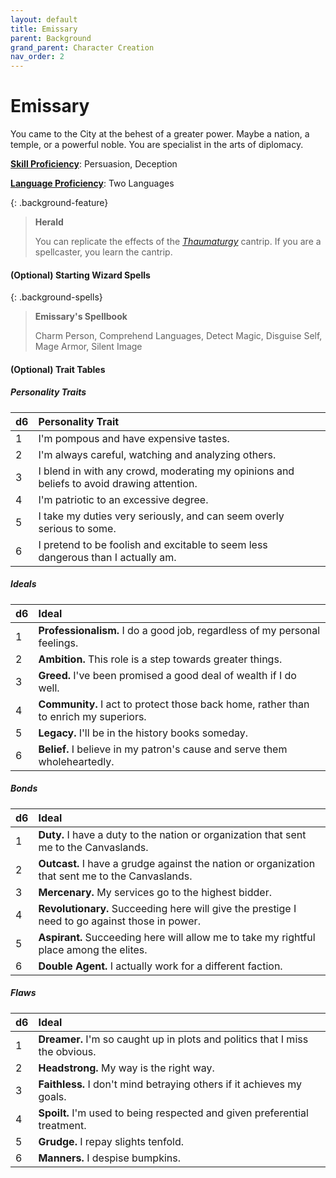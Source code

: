 ```yaml
---
layout: default
title: Emissary
parent: Background
grand_parent: Character Creation
nav_order: 2
---
```


# Emissary

You came to the City at the behest of a greater power. Maybe a nation, a temple, or a powerful noble. You are specialist in the arts of diplomacy.

**[Skill Proficiency](../../more/review/skills)**: Persuasion, Deception

**[Language Proficiency](../../adventuring/languages)**: Two Languages

{: .background-feature}
> **Herald**
> 
> You can replicate the effects of the [*Thaumaturgy*](../../../data/srd_spells/thaumaturgy) cantrip. If you are a spellcaster, you learn the cantrip.

#### (Optional) Starting Wizard Spells

{: .background-spells}
> **Emissary's Spellbook**
> 
> Charm Person, Comprehend Languages, Detect Magic, Disguise Self, Mage Armor, Silent Image

#### (Optional) Trait Tables

##### Personality Traits

| d6   | Personality Trait                                                                         |
| :--- | :---------------------------------------------------------------------------------------- |
| 1    | I'm pompous and have expensive tastes.                                                    |
| 2    | I'm always careful, watching and analyzing others.                                        |
| 3    | I blend in with any crowd, moderating my opinions and beliefs to avoid drawing attention. |
| 4    | I'm patriotic to an excessive degree.                                                     |
| 5    | I take my duties very seriously, and can seem overly serious to some.                     |
| 6    | I pretend to be foolish and excitable to seem less dangerous than I actually am.          |


##### Ideals

| d6   | Ideal                                                                                |
| :--- | :----------------------------------------------------------------------------------- |
| 1    | **Professionalism.** I do a good job, regardless of my personal feelings.            |
| 2    | **Ambition.** This role is a step towards greater things.                            |
| 3    | **Greed.** I've been promised a good deal of wealth if I do well.                    |
| 4    | **Community.** I act to protect those back home, rather than to enrich my superiors. |
| 5    | **Legacy.** I'll be in the history books someday.                                    |
| 6    | **Belief.** I believe in my patron's cause and serve them wholeheartedly.            |


##### Bonds

| d6   | Ideal                                                                                            |
| :--- | :----------------------------------------------------------------------------------------------- |
| 1    | **Duty.** I have a duty to the nation or organization that sent me to the Canvaslands.           |
| 2    | **Outcast.** I have a grudge against the nation or organization that sent me to the Canvaslands. |
| 3    | **Mercenary.** My services go to the highest bidder.                                             |
| 4    | **Revolutionary.** Succeeding here will give the prestige I need to go against those in power.   |
| 5    | **Aspirant.** Succeeding here will allow me to take my rightful place among the elites.          |
| 6    | **Double Agent.** I actually work for a different faction.                                       |


##### Flaws

| d6   | Ideal                                                                        |
| :--- | :--------------------------------------------------------------------------- |
| 1    | **Dreamer.** I'm so caught up in plots and politics that I miss the obvious. |
| 2    | **Headstrong.** My way is the right way.                                     |
| 3    | **Faithless.** I don't mind betraying others if it achieves my goals.        |
| 4    | **Spoilt.** I'm used to being respected and given preferential treatment.    |
| 5    | **Grudge.** I repay slights tenfold.                                         |
| 6    | **Manners.** I despise bumpkins.                                             |
